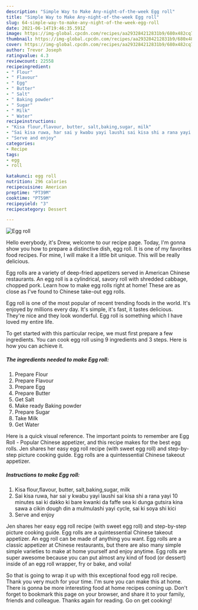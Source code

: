 ```yaml
---
description: "Simple Way to Make Any-night-of-the-week Egg roll"
title: "Simple Way to Make Any-night-of-the-week Egg roll"
slug: 64-simple-way-to-make-any-night-of-the-week-egg-roll
date: 2021-06-14T19:46:35.591Z
image: https://img-global.cpcdn.com/recipes/aa293284212831b9/680x482cq70/egg-roll-recipe-main-photo.jpg
thumbnail: https://img-global.cpcdn.com/recipes/aa293284212831b9/680x482cq70/egg-roll-recipe-main-photo.jpg
cover: https://img-global.cpcdn.com/recipes/aa293284212831b9/680x482cq70/egg-roll-recipe-main-photo.jpg
author: Trevor Joseph
ratingvalue: 4.3
reviewcount: 22558
recipeingredient:
- " Flour"
- " Flavour"
- " Egg"
- " Butter"
- " Salt"
- " Baking powder"
- " Sugar"
- " Milk"
- " Water"
recipeinstructions:
- "Kisa flour,flavour, butter, salt,baking,sugar, milk"
- "Sai kisa ruwa, har sai y kwabu yayi laushi sai kisa shi a rana yayi 10 minutes sai ki dakko ki bare kwanki da faffe sea ki dunga gutsira kina sawa a cikin dough din a mulmulashi yayi cycle, sai ki soya shi kici"
- "Serve and enjoy"
categories:
- Recipe
tags:
- egg
- roll

katakunci: egg roll 
nutrition: 296 calories
recipecuisine: American
preptime: "PT39M"
cooktime: "PT59M"
recipeyield: "3"
recipecategory: Dessert

---
```



![Egg roll](https://img-global.cpcdn.com/recipes/aa293284212831b9/680x482cq70/egg-roll-recipe-main-photo.jpg)

Hello everybody, it's Drew, welcome to our recipe page. Today, I'm gonna show you how to prepare a distinctive dish, egg roll. It is one of my favorites food recipes. For mine, I will make it a little bit unique. This will be really delicious.

Egg rolls are a variety of deep-fried appetizers served in American Chinese restaurants. An egg roll is a cylindrical, savory roll with shredded cabbage, chopped pork. Learn how to make egg rolls right at home! These are as close as I&#39;ve found to Chinese take-out egg rolls.

Egg roll is one of the most popular of recent trending foods in the world. It's enjoyed by millions every day. It's simple, it's fast, it tastes delicious. They're nice and they look wonderful. Egg roll is something which I have loved my entire life.


To get started with this particular recipe, we must first prepare a few ingredients. You can cook egg roll using 9 ingredients and 3 steps. Here is how you can achieve it.

<!--inarticleads1-->

##### The ingredients needed to make Egg roll:

1. Prepare  Flour
1. Prepare  Flavour
1. Prepare  Egg
1. Prepare  Butter
1. Get  Salt
1. Make ready  Baking powder
1. Prepare  Sugar
1. Take  Milk
1. Get  Water


Here is a quick visual reference. The important points to remember are Egg Roll - Popular Chinese appetizer, and this recipe makes for the best egg rolls. Jen shares her easy egg roll recipe (with sweet egg roll) and step-by-step picture cooking guide. Egg rolls are a quintessential Chinese takeout appetizer. 

<!--inarticleads2-->

##### Instructions to make Egg roll:

1. Kisa flour,flavour, butter, salt,baking,sugar, milk
1. Sai kisa ruwa, har sai y kwabu yayi laushi sai kisa shi a rana yayi 10 minutes sai ki dakko ki bare kwanki da faffe sea ki dunga gutsira kina sawa a cikin dough din a mulmulashi yayi cycle, sai ki soya shi kici
1. Serve and enjoy


Jen shares her easy egg roll recipe (with sweet egg roll) and step-by-step picture cooking guide. Egg rolls are a quintessential Chinese takeout appetizer. An egg roll can be made of anything you want. Egg rolls are a classic appetizer at Chinese restaurants, but there are also many simple simple varieties to make at home yourself and enjoy anytime. Egg rolls are super awesome because you can put almost any kind of food (or dessert) inside of an egg roll wrapper, fry or bake, and voila! 

So that is going to wrap it up with this exceptional food egg roll recipe. Thank you very much for your time. I'm sure you can make this at home. There is gonna be more interesting food at home recipes coming up. Don't forget to bookmark this page on your browser, and share it to your family, friends and colleague. Thanks again for reading. Go on get cooking!
